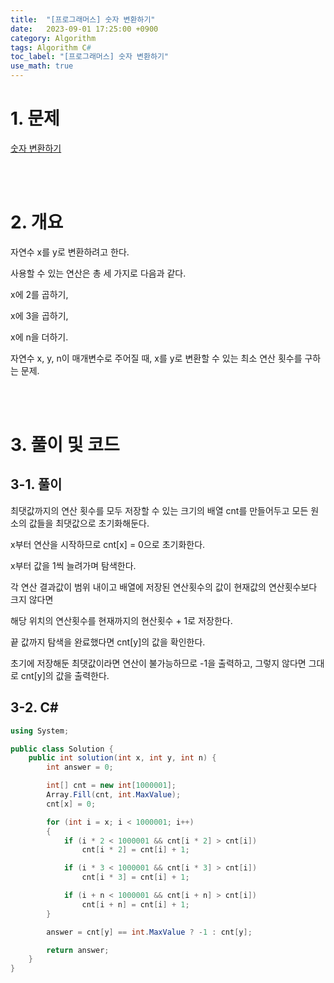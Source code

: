 ```yaml
---
title:  "[프로그래머스] 숫자 변환하기"
date:   2023-09-01 17:25:00 +0900
category: Algorithm
tags: Algorithm C#
toc_label: "[프로그래머스] 숫자 변환하기"
use_math: true
---
```


# 1. 문제
[숫자 변환하기](https://school.programmers.co.kr/learn/courses/30/lessons/154538)



<br/>
<br/>

# 2. 개요
자연수 x를 y로 변환하려고 한다. 

사용할 수 있는 연산은 총 세 가지로 다음과 같다.

x에 2를 곱하기,

x에 3을 곱하기,

x에 n을 더하기.

자연수 x, y, n이 매개변수로 주어질 때, x를 y로 변환할 수 있는 최소 연산 횟수를 구하는 문제.

<br/>
<br/>

# 3. 풀이 및 코드
## 3-1. 풀이
최댓값까지의 연산 횟수를 모두 저장할 수 있는 크기의 배열 cnt를 만들어두고 모든 원소의 값들을 최댓값으로 초기화해둔다.

x부터 연산을 시작하므로 cnt[x] = 0으로 초기화한다.

x부터 값을 1씩 늘려가며 탐색한다.

각 연산 결과값이 범위 내이고 배열에 저장된 연산횟수의 값이 현재값의 연산횟수보다 크지 않다면

해당 위치의 연산횟수를 현재까지의 현산횟수 + 1로 저장한다.

끝 값까지 탐색을 완료했다면 cnt[y]의 값을 확인한다.

초기에 저장해둔 최댓값이라면 연산이 불가능하므로 -1을 출력하고, 그렇지 않다면 그대로 cnt[y]의 값을 출력한다.


## 3-2. C#

```csharp
using System;

public class Solution {
    public int solution(int x, int y, int n) {
        int answer = 0;

        int[] cnt = new int[1000001];
        Array.Fill(cnt, int.MaxValue);
        cnt[x] = 0;

        for (int i = x; i < 1000001; i++)
        {
            if (i * 2 < 1000001 && cnt[i * 2] > cnt[i])
                cnt[i * 2] = cnt[i] + 1;

            if (i * 3 < 1000001 && cnt[i * 3] > cnt[i])
                cnt[i * 3] = cnt[i] + 1;

            if (i + n < 1000001 && cnt[i + n] > cnt[i])
                cnt[i + n] = cnt[i] + 1;
        }

        answer = cnt[y] == int.MaxValue ? -1 : cnt[y];

        return answer;
    }
}
```